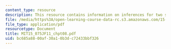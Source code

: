 ```yaml
---
content_type: resource
description: This resource contains information on inferences for two samples.
file: /media/https%3A/open-learning-course-data-rc.s3.amazonaws.com/15-075j-statistical-thinking-and-data-analysis-fall-2011/bc685a8800af30a10b3dc72433bbf326_MIT15_075JF11_chpt08.pdf
file_type: application/pdf
resourcetype: Document
title: MIT15_075JF11_chpt08.pdf
uid: bc685a88-00af-30a1-0b3d-c72433bbf326
---
```

